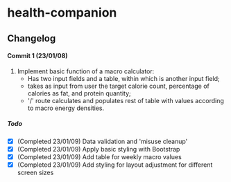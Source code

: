 # health-companion
## Changelog

#### Commit 1 (23/01/08)
1. Implement basic function of a macro calculator:
   - Has two input fields and a table, within which is another input field;
   - takes as input from user the target calorie count, percentage of calories as fat, and protein quantity;
   - '/' route calculates and populates rest of table with values according to macro energy densities.

##### Todo
- [x] (Completed 23/01/09) Data validation and 'misuse cleanup'
- [x] (Completed 23/01/09) Apply basic styling with Bootstrap
- [x] (Completed 23/01/09) Add table for weekly macro values
- [x] (Completed 23/01/09) Add styling for layout adjustment for different screen sizes